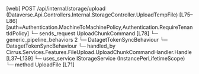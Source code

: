 [web] POST /api/internal/storage/upload  (Dataverse.Api.Controllers.Internal.StorageController.UploadTempFile)  [L75–L86] [auth=Authentication.MachineToMachinePolicy,Authentication.RequireTenantIdPolicy]
  └─ sends_request UploadChunkCommand [L78]
    └─ generic_pipeline_behaviors 2
      └─ DatagetTokenSyncBehaviour
      └─ DatagetTokenSyncBehaviour
    └─ handled_by Cirrus.Services.Features.FileUpload.UploadChunkCommandHandler.Handle [L37–L139]
      └─ uses_service IStorageService (InstancePerLifetimeScope)
        └─ method UploadFile [L71]

